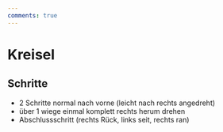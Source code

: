 ```yaml
---
comments: true
---
```

# Kreisel

## Schritte

- 2 Schritte normal nach vorne (leicht nach rechts angedreht)
- über 1 wiege einmal komplett rechts herum drehen
- Abschlussschritt (rechts Rück, links seit, rechts ran)
